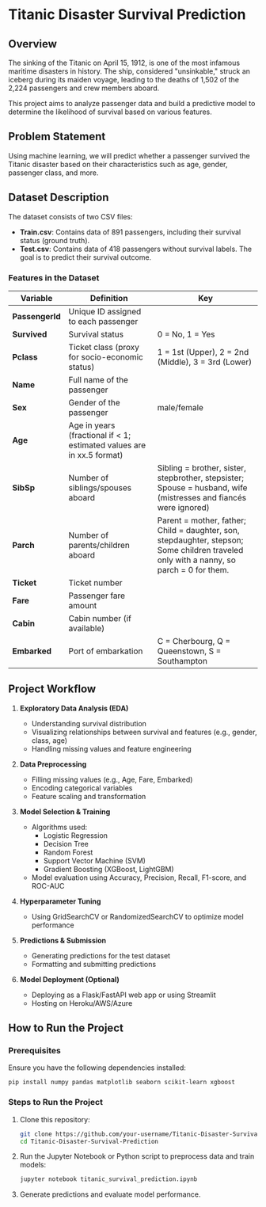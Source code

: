 # Titanic Disaster Survival Prediction

## Overview
The sinking of the Titanic on April 15, 1912, is one of the most infamous maritime disasters in history. The ship, considered "unsinkable," struck an iceberg during its maiden voyage, leading to the deaths of 1,502 of the 2,224 passengers and crew members aboard. 

This project aims to analyze passenger data and build a predictive model to determine the likelihood of survival based on various features.

## Problem Statement
Using machine learning, we will predict whether a passenger survived the Titanic disaster based on their characteristics such as age, gender, passenger class, and more.

## Dataset Description
The dataset consists of two CSV files:
- **Train.csv**: Contains data of 891 passengers, including their survival status (ground truth).
- **Test.csv**: Contains data of 418 passengers without survival labels. The goal is to predict their survival outcome.

### Features in the Dataset
| Variable | Definition | Key |
|---------------|------------|----------------|
| **PassengerId** | Unique ID assigned to each passenger | |
| **Survived** | Survival status | 0 = No, 1 = Yes |
| **Pclass** | Ticket class (proxy for socio-economic status) | 1 = 1st (Upper), 2 = 2nd (Middle), 3 = 3rd (Lower) |
| **Name** | Full name of the passenger | |
| **Sex** | Gender of the passenger | male/female |
| **Age** | Age in years (fractional if < 1; estimated values are in xx.5 format) | |
| **SibSp** | Number of siblings/spouses aboard | Sibling = brother, sister, stepbrother, stepsister; Spouse = husband, wife (mistresses and fiancés were ignored) |
| **Parch** | Number of parents/children aboard | Parent = mother, father; Child = daughter, son, stepdaughter, stepson; Some children traveled only with a nanny, so parch = 0 for them. |
| **Ticket** | Ticket number | |
| **Fare** | Passenger fare amount | |
| **Cabin** | Cabin number (if available) | |
| **Embarked** | Port of embarkation | C = Cherbourg, Q = Queenstown, S = Southampton |

## Project Workflow
1. **Exploratory Data Analysis (EDA)**
   - Understanding survival distribution
   - Visualizing relationships between survival and features (e.g., gender, class, age)
   - Handling missing values and feature engineering

2. **Data Preprocessing**
   - Filling missing values (e.g., Age, Fare, Embarked)
   - Encoding categorical variables
   - Feature scaling and transformation

3. **Model Selection & Training**
   - Algorithms used:
     - Logistic Regression
     - Decision Tree
     - Random Forest
     - Support Vector Machine (SVM)
     - Gradient Boosting (XGBoost, LightGBM)
   - Model evaluation using Accuracy, Precision, Recall, F1-score, and ROC-AUC

4. **Hyperparameter Tuning**
   - Using GridSearchCV or RandomizedSearchCV to optimize model performance

5. **Predictions & Submission**
   - Generating predictions for the test dataset
   - Formatting and submitting predictions

6. **Model Deployment (Optional)**
   - Deploying as a Flask/FastAPI web app or using Streamlit
   - Hosting on Heroku/AWS/Azure

## How to Run the Project
### Prerequisites
Ensure you have the following dependencies installed:
```
pip install numpy pandas matplotlib seaborn scikit-learn xgboost
```

### Steps to Run the Project
1. Clone this repository:
   ```bash
   git clone https://github.com/your-username/Titanic-Disaster-Survival-Prediction.git
   cd Titanic-Disaster-Survival-Prediction
   ```
2. Run the Jupyter Notebook or Python script to preprocess data and train models:
   ```bash
   jupyter notebook titanic_survival_prediction.ipynb
   ```
3. Generate predictions and evaluate model performance.

